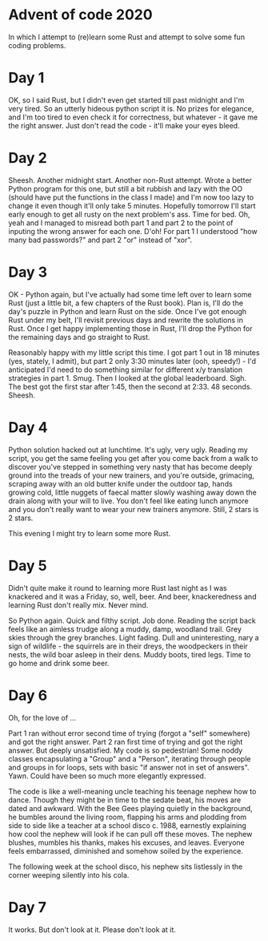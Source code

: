 # Advent of code 2020
In which I attempt to (re)learn some Rust and attempt to solve some fun coding problems.

# Day 1
OK, so I said Rust, but I didn't even get started till past midnight and I'm very tired. So an utterly hideous python script it is. No prizes for elegance, and I'm too tired to even check it for correctness, but whatever - it gave me the right answer. Just don't read the code - it'll make your eyes bleed.

# Day 2
Sheesh. Another midnight start. Another non-Rust attempt. Wrote a better Python program for this one, but still a bit rubbish and lazy with the OO (should have put the functions in the class I made) and I'm now too lazy to change it even though it'll only take 5 minutes. Hopefully tomorrow I'll start early enough to get all rusty on the next problem's ass. Time for bed. Oh, yeah and I managed to misread both part 1 and part 2 to the point of inputing the wrong answer for each one. D'oh! For part 1 I understood "how many bad passwords?" and part 2 "or" instead of "xor".

# Day 3
OK - Python again, but I've actually had some time left over to learn some Rust (just a little bit, a few chapters of the Rust book). Plan is, I'll do the day's puzzle in Python and learn Rust on the side. Once I've got enough Rust under my belt, I'll revisit previous days and rewrite the solutions in Rust. Once I get happy implementing those in Rust, I'll drop the Python for the remaining days and go straight to Rust.

Reasonably happy with my little script this time. I got part 1 out in 18 minutes (yes, stately, I admit), but part 2 only 3:30 minutes later (ooh, speedy!) - I'd anticipated I'd need to do something similar for different x/y translation strategies in part 1. Smug. Then I looked at the global leaderboard. Sigh. The best got the first star after 1:45, then the second at 2:33. 48 seconds. Sheesh.

# Day 4
Python solution hacked out at lunchtime. It's ugly, very ugly. Reading my script, you get the same feeling you get after you come back from a walk to discover you've stepped in something very nasty that has become deeply ground into the treads of your new trainers, and you're outside, grimacing, scraping away with an old butter knife under the outdoor tap, hands growing cold, little nuggets of faecal matter slowly washing away down the drain along with your will to live. You don't feel like eating lunch anymore and you don't really want to wear your new trainers anymore. Still, 2 stars is 2 stars.

This evening I might try to learn some more Rust.

# Day 5
Didn't quite make it round to learning more Rust last night as I was knackered and it was a Friday, so, well, beer. And beer, knackeredness and learning Rust don't really mix. Never mind.

So Python again. Quick and filthy script. Job done. Reading the script back feels like an aimless trudge along a muddy, damp, woodland trail. Grey skies through the grey branches. Light fading. Dull and uninteresting, nary a sign of wildlife - the squirrels are in their dreys, the woodpeckers in their nests, the wild boar asleep in their dens. Muddy boots, tired legs. Time to go home and drink some beer.

# Day 6
Oh, for the love of ...

Part 1 ran without error second time of trying (forgot a "self" somewhere) and got the right answer. Part 2 ran first time of trying and got the right answer. But deeply unsatisfied. My code is so pedestrian! Some noddy classes encapsulating a "Group" and a "Person", iterating through people and groups in for loops, sets with basic "if answer not in set of answers". Yawn. Could have been so much more elegantly expressed.

The code is like a well-meaning uncle teaching his teenage nephew how to dance. Though they might be in time to the sedate beat, his moves are dated and awkward. With the Bee Gees playing quietly in the background, he bumbles around the living room, flapping his arms and plodding from side to side like a teacher at a school disco c. 1988, earnestly explaining how cool the nephew will look if he can pull off these moves. The nephew blushes, mumbles his thanks, makes his excuses, and leaves. Everyone feels embarrassed, diminished and somehow soiled by the experience.

The following week at the school disco, his nephew sits listlessly in the corner weeping silently into his cola.

# Day 7
It works. But don't look at it. Please don't look at it.
